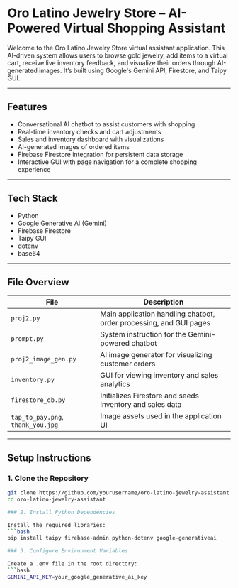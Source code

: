 # Oro Latino Jewelry Store – AI-Powered Virtual Shopping Assistant

Welcome to the Oro Latino Jewelry Store virtual assistant application. This AI-driven system allows users to browse gold jewelry, add items to a virtual cart, receive live inventory feedback, and visualize their orders through AI-generated images. It’s built using Google's Gemini API, Firestore, and Taipy GUI.

---

## Features

- Conversational AI chatbot to assist customers with shopping  
- Real-time inventory checks and cart adjustments  
- Sales and inventory dashboard with visualizations  
- AI-generated images of ordered items  
- Firebase Firestore integration for persistent data storage  
- Interactive GUI with page navigation for a complete shopping experience  

---

## Tech Stack

- Python
- Google Generative AI (Gemini)
- Firebase Firestore
- Taipy GUI
- dotenv
- base64

---

## File Overview

| File | Description |
|------|-------------|
| `proj2.py` | Main application handling chatbot, order processing, and GUI pages |
| `prompt.py` | System instruction for the Gemini-powered chatbot |
| `proj2_image_gen.py` | AI image generator for visualizing customer orders |
| `inventory.py` | GUI for viewing inventory and sales analytics |
| `firestore_db.py` | Initializes Firestore and seeds inventory and sales data |
| `tap_to_pay.png`, `thank_you.jpg` | Image assets used in the application UI |

---

## Setup Instructions

### 1. Clone the Repository

```bash
git clone https://github.com/yourusername/oro-latino-jewelry-assistant.git
cd oro-latino-jewelry-assistant

### 2. Install Python Dependencies

Install the required libraries:
```bash
pip install taipy firebase-admin python-dotenv google-generativeai

### 3. Configure Environment Variables

Create a .env file in the root directory:
```bash
GEMINI_API_KEY=your_google_generative_ai_key
